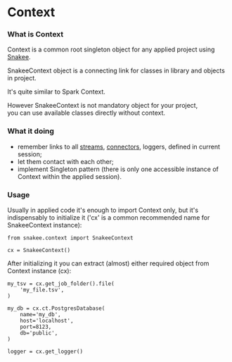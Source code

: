 # Context

### What is Context

Context is a common root singleton object 
for any applied project 
using [Snakee](https://github.com/az365/snakee/blob/main/README.md).

SnakeeContext object is a connecting link for classes in library and objects in project.

It's quite similar to Spark Context.

However SnakeeContext is not mandatory object for your project,  
you can use available classes directly without context.

### What it doing

- remember links to all 
[streams](https://github.com/az365/snakee/blob/main/streams/readme.md), 
[connectors](https://github.com/az365/snakee/blob/main/connectors/readme.md), 
loggers, 
defined in current session;
- let them contact with each other;
- implement Singleton pattern
(there is only one accessible instance of Context within the applied session).

### Usage

Usually in applied code it's enough to import Context only,
but it's indispensably to initialize it
('cx' is a common recommended name for SnakeeContext instance):

    from snakee.context import SnakeeContext
    
    cx = SnakeeContext()

After initializing it you can extract (almost) either required object from Context instance (cx):

    my_tsv = cx.get_job_folder().file(
        'my_file.tsv',
    )
    
    my_db = cx.ct.PostgresDatabase(
        name='my_db',
        host='localhost',
        port=8123,
        db='public',
    )
    
    logger = cx.get_logger()
